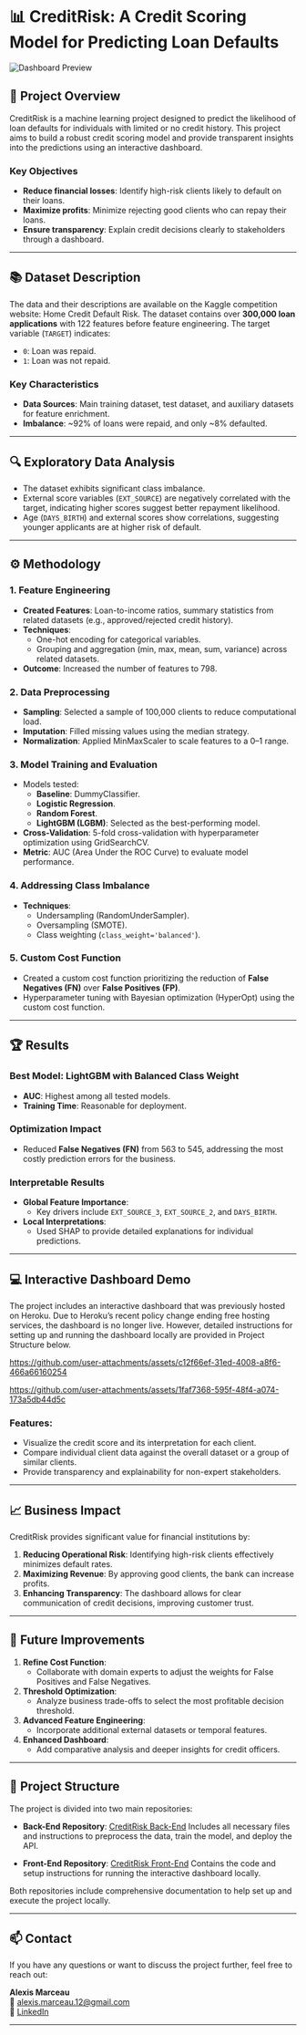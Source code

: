 # 📊 **CreditRisk: A Credit Scoring Model for Predicting Loan Defaults**

![Dashboard Preview](demo/dash1.png)

## 🏢 **Project Overview**

CreditRisk is a machine learning project designed to predict the likelihood of loan defaults for individuals with limited or no credit history. This project aims to build a robust credit scoring model and provide transparent insights into the predictions using an interactive dashboard.

### **Key Objectives**
- **Reduce financial losses**: Identify high-risk clients likely to default on their loans.
- **Maximize profits**: Minimize rejecting good clients who can repay their loans.
- **Ensure transparency**: Explain credit decisions clearly to stakeholders through a dashboard.

---

## 📚 **Dataset Description**
The data and their descriptions are available on the Kaggle competition website: Home Credit Default Risk.
The dataset contains over **300,000 loan applications** with 122 features before feature engineering. The target variable (`TARGET`) indicates:
- `0`: Loan was repaid.
- `1`: Loan was not repaid.

### **Key Characteristics**
- **Data Sources**: Main training dataset, test dataset, and auxiliary datasets for feature enrichment.
- **Imbalance**: ~92% of loans were repaid, and only ~8% defaulted.

---

## 🔍 **Exploratory Data Analysis**

- The dataset exhibits significant class imbalance.
- External score variables (`EXT_SOURCE`) are negatively correlated with the target, indicating higher scores suggest better repayment likelihood.
- Age (`DAYS_BIRTH`) and external scores show correlations, suggesting younger applicants are at higher risk of default.

---

## ⚙️ **Methodology**

### **1. Feature Engineering**
- **Created Features**: Loan-to-income ratios, summary statistics from related datasets (e.g., approved/rejected credit history).
- **Techniques**:
  - One-hot encoding for categorical variables.
  - Grouping and aggregation (min, max, mean, sum, variance) across related datasets.
- **Outcome**: Increased the number of features to 798.

### **2. Data Preprocessing**
- **Sampling**: Selected a sample of 100,000 clients to reduce computational load.
- **Imputation**: Filled missing values using the median strategy.
- **Normalization**: Applied MinMaxScaler to scale features to a 0–1 range.

### **3. Model Training and Evaluation**
- Models tested:
  - **Baseline**: DummyClassifier.
  - **Logistic Regression**.
  - **Random Forest**.
  - **LightGBM (LGBM)**: Selected as the best-performing model.
- **Cross-Validation**: 5-fold cross-validation with hyperparameter optimization using GridSearchCV.
- **Metric**: AUC (Area Under the ROC Curve) to evaluate model performance.

### **4. Addressing Class Imbalance**
- **Techniques**:
  - Undersampling (RandomUnderSampler).
  - Oversampling (SMOTE).
  - Class weighting (`class_weight='balanced'`).

### **5. Custom Cost Function**
- Created a custom cost function prioritizing the reduction of **False Negatives (FN)** over **False Positives (FP)**.
- Hyperparameter tuning with Bayesian optimization (HyperOpt) using the custom cost function.

---

## 🏆 **Results**

### **Best Model**: LightGBM with Balanced Class Weight
- **AUC**: Highest among all tested models.
- **Training Time**: Reasonable for deployment.

### **Optimization Impact**
- Reduced **False Negatives (FN)** from 563 to 545, addressing the most costly prediction errors for the business.

### **Interpretable Results**
- **Global Feature Importance**:
  - Key drivers include `EXT_SOURCE_3`, `EXT_SOURCE_2`, and `DAYS_BIRTH`.
- **Local Interpretations**:
  - Used SHAP to provide detailed explanations for individual predictions.

---

## 💻 **Interactive Dashboard Demo**

The project includes an interactive dashboard that was previously hosted on Heroku. Due to Heroku’s recent policy change ending free hosting services, the dashboard is no longer live. However, detailed instructions for setting up and running the dashboard locally are provided in Project Structure below. 


https://github.com/user-attachments/assets/c12f66ef-31ed-4008-a8f6-466a66160254



https://github.com/user-attachments/assets/1faf7368-595f-48f4-a074-173a5db44d5c



### **Features**:
- Visualize the credit score and its interpretation for each client.
- Compare individual client data against the overall dataset or a group of similar clients.
- Provide transparency and explainability for non-expert stakeholders.

---

## 📈 **Business Impact**

CreditRisk provides significant value for financial institutions by:
1. **Reducing Operational Risk**: Identifying high-risk clients effectively minimizes default rates.
2. **Maximizing Revenue**: By approving good clients, the bank can increase profits.
3. **Enhancing Transparency**: The dashboard allows for clear communication of credit decisions, improving customer trust.

---

## 🚀 **Future Improvements**

1. **Refine Cost Function**:
   - Collaborate with domain experts to adjust the weights for False Positives and False Negatives.
2. **Threshold Optimization**:
   - Analyze business trade-offs to select the most profitable decision threshold.
3. **Advanced Feature Engineering**:
   - Incorporate additional external datasets or temporal features.
4. **Enhanced Dashboard**:
   - Add comparative analysis and deeper insights for credit officers.

---

## 📁 **Project Structure**

The project is divided into two main repositories:

- **Back-End Repository**: [CreditRisk Back-End](https://github.com/alexisMarceau1/CreditRisk_backend)
  Includes all necessary files and instructions to preprocess the data, train the model, and deploy the API.

- **Front-End Repository**: [CreditRisk Front-End](https://github.com/alexisMarceau1/CreditRisk_frontend) 
  Contains the code and setup instructions for running the interactive dashboard locally.

Both repositories include comprehensive documentation to help set up and execute the project locally.

---

## 📫 **Contact**

If you have any questions or want to discuss the project further, feel free to reach out:

**Alexis Marceau**  
📧 [alexis.marceau.12@gmail.com](mailto:alexis.marceau.12@gmail.com)  
🔗 [LinkedIn](https://www.linkedin.com/in/alexis-marceau)  

---

